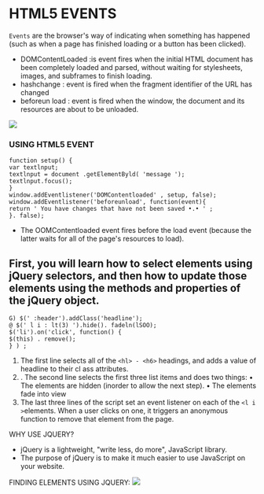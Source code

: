 # HTML5 EVENTS
`Events` are the browser's way of indicating when something has happened (such as when a page has finished loading or a button has been clicked). 
- DOMContentLoaded :is event fires when the initial HTML document has been completely loaded and parsed, without waiting for stylesheets, images, and subframes to finish loading.
- hashchange :  event is fired when the fragment identifier of the URL has changed 
- beforeun load : event is fired when the window, the document and its resources are about to be unloaded.

![](https://d1dwq032kyr03c.cloudfront.net/upload/images/20171219/20065504och2Xekk7T.png)

### USING HTML5 EVENT
```
function setup() {
var textlnput;
textlnput = document .getElementByld( 'message ');
textlnput.focus(); 
}
window.addEventlistener('DOMContentloaded' , setup, false);
window.addEventlistener('beforeunload', function(event){
return ' You have changes that have not been saved •.• ' ;
}. false); 
```
* The OOMContentloaded event fires before the load event (because the latter waits for all of the page's resources to load). 

## First, you will learn how to select elements using jQuery selectors, and then how to update those elements using the methods and properties of the jQuery object.
```
G) $(' :header').addClass('headline');
@ $(' l i : lt(3) ').hide(). fadeln(lSOO);
$('li').on('click', function() {
$(this) . remove();
} ) ; 
```
1. The first line selects all of the `<hl> - <h6>` headings, and adds a value of headline to their cl ass attributes. 
2. . The second line selects the first three list items and does two things: • The elements are hidden (inorder to allow the next step). • The elements fade into view
3. The last three lines of the script set an event listener on each of the `<l i >`elements. When a user clicks on one, it triggers an anonymous function to remove that element from the page. 

WHY USE JQUERY? 
- jQuery is a lightweight, "write less, do more", JavaScript library.
- The purpose of jQuery is to make it much easier to use JavaScript on your website.


FINDING ELEMENTS USING JQUERY:
![](https://www.pineboat.in/img/008_css_selectors/comparison_with_title.png)

